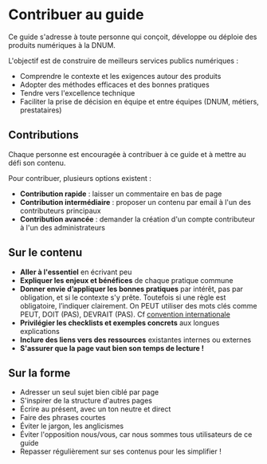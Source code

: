 # Contribuer au guide

Ce guide s'adresse à toute personne qui conçoit, développe ou déploie des produits numériques à la DNUM.

L'objectif est de construire de meilleurs services publics numériques :

* Comprendre le contexte et les exigences autour des produits
* Adopter des méthodes efficaces et des bonnes pratiques
* Tendre vers l'excellence technique
* Faciliter la prise de décision en équipe et entre équipes (DNUM, métiers, prestataires)

## Contributions

Chaque personne est encouragée à contribuer à ce guide et à mettre au défi son contenu.

Pour contribuer, plusieurs options existent :

* **Contribution rapide** : laisser un commentaire en bas de page
* **Contribution intermédiaire** : proposer un contenu par email à l'un des contributeurs principaux
* **Contribution avancée** : demander la création d'un compte contributeur à l'un des administrateurs

## Sur le contenu

* **Aller à l'essentiel** en écrivant peu
* **Expliquer les enjeux et bénéfices** de chaque pratique commune
* **Donner envie d’appliquer les bonnes pratiques** par intérêt, pas par obligation, et si le contexte s'y prête. Toutefois si une règle est obligatoire, l’indiquer clairement. On PEUT utiliser des mots clés comme PEUT, DOIT (PAS), DEVRAIT (PAS). Cf [convention internationale](https://datatracker.ietf.org/doc/html/rfc2119)
* **Privilégier les checklists et exemples concrets** aux longues explications
* **Inclure des liens vers des ressources** existantes internes ou externes
* **S'assurer que la page vaut bien son temps de lecture !**

## Sur la forme

* Adresser un seul sujet bien ciblé par page
* S'inspirer de la structure d'autres pages
* Écrire au présent, avec un ton neutre et direct
* Faire des phrases courtes
* Éviter le jargon, les anglicismes
* Éviter l'opposition nous/vous, car nous sommes tous utilisateurs de ce guide
* Repasser régulièrement sur ses contenus pour les simplifier !
